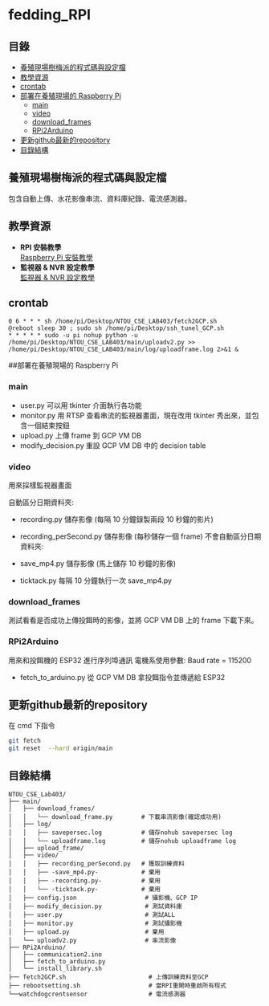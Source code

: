 # fedding_RPI

## 目錄
- [養殖現場樹梅派的程式碼與設定檔](#養殖現場樹梅派的程式碼與設定檔)
- [教學資源](#教學資源)
- [crontab](#crontab)
- [部署在養殖現場的 Raspberry Pi](#部署在養殖現場的-raspberry-pi)
  - [main](#main)
  - [video](#video)
  - [download_frames](#download_frames)
  - [RPi2Arduino](#rpi2arduino)
- [更新github最新的repository](#更新github最新的repository)
- [目錄結構](#目錄結構)

## 養殖現場樹梅派的程式碼與設定檔
包含自動上傳、水花影像串流、資料庫紀錄、電流感測器。

## 教學資源
- **RPI 安裝教學**  
  [Raspberry Pi 安裝教學](https://consumesky.notion.site/Raspberry-Pi-67234e0ea87345b4aa4d07739c3fbea9)
- **監視器 & NVR 設定教學**  
  [監視器 & NVR 設定教學](https://www.notion.so/NVR-cef7674b61c445eb944c6f175a19c66f)

## crontab

```plaintext
0 6 * * * sh /home/pi/Desktop/NTOU_CSE_LAB403/fetch2GCP.sh
@reboot sleep 30 ; sudo sh /home/pi/Desktop/ssh_tunel_GCP.sh
* * * * * sudo -u pi nohup python -u /home/pi/Desktop/NTOU_CSE_LAB403/main/uploadv2.py >> /home/pi/Desktop/NTOU_CSE_LAB403/main/log/uploadframe.log 2>&1 &
```
##部署在養殖現場的 Raspberry Pi
### main
* user.py 可以用 tkinter 介面執行各功能
* monitor.py 用 RTSP 查看串流的監視器畫面，現在改用 tkinter 秀出來，並包含一個結束按鈕
* upload.py 上傳 frame 到 GCP VM DB
* modify_decision.py 重設 GCP VM DB 中的 decision table
### video
用來採樣監視器畫面

自動區分日期資料夾:

* recording.py 儲存影像 (每隔 10 分鐘錄製兩段 10 秒鐘的影片)
* recording_perSecond.py 儲存影像 (每秒儲存一個 frame)
不會自動區分日期資料夾:

* save_mp4.py 儲存影像 (馬上儲存 10 秒鐘的影像)
* ticktack.py 每隔 10 分鐘執行一次 save_mp4.py
### download_frames
測試看看是否成功上傳投餌時的影像，並將 GCP VM DB 上的 frame 下載下來。


### RPi2Arduino
用來和投餌機的 ESP32 進行序列埠通訊
電機系使用參數: Baud rate = 115200
* fetch_to_arduino.py 從 GCP VM DB 拿投餌指令並傳遞給 ESP32

## 更新github最新的repository
在 cmd 下指令
```bash
git fetch
git reset  --hard origin/main
```
## 目錄結構

```plaintext
NTOU_CSE_Lab403/
├── main/
│   ├── download_frames/
│   │   └── download_frame.py        # 下載串流影像(確認成功用)
│   ├── log/
│   │   ├── savepersec.log           # 儲存nohub savepersec log
│   │   └── uploadframe.log          # 儲存nohub uploadframe log
│   ├── upload_frame/
│   ├── video/
│   │   ├── recording_perSecond.py   # 獲取訓練資料
│   │   ├── -save_mp4.py-            # 棄用
│   │   ├── -recording.py-           # 棄用
│   │   └── -ticktack.py-            # 棄用
│   ├── config.json                   # 攝影機、GCP IP
│   ├── modify_decision.py            # 測試資料庫
│   ├── user.py                       # 測試ALL
│   ├── monitor.py                    # 測試攝影機
│   ├── upload.py                     # 棄用
│   └── uploadv2.py                   # 串流影像
├── RPi2Arduino/
│   ├── communication2.ino
│   ├── fetch_to_arduino.py
│   └── install_library.sh
├── fetch2GCP.sh                       # 上傳訓練資料至GCP
├── rebootsetting.sh                   # 當RPI重開時重啟所有程式
└──watchdogcrentsensor                 # 電流感測器
```

